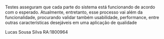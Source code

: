 Testes asseguram que cada parte do sistema está funcionando de acordo com o esperado. 
Atualmente, entretanto, esse processo vai além da funcionalidade, procurando validar também usabilidade, performance, entre outras características desejáveis em uma aplicação de qualidade





Lucas Sousa Silva 
RA:1800964
